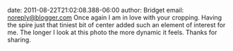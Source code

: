 date: 2011-08-22T21:02:08.388-06:00
author: Bridget
email: noreply@blogger.com
Once again I am in love with your cropping.  Having the spire just that tiniest bit of center added such an element of interest for me.  The longer I look at this photo the more dynamic it feels.  Thanks for sharing.